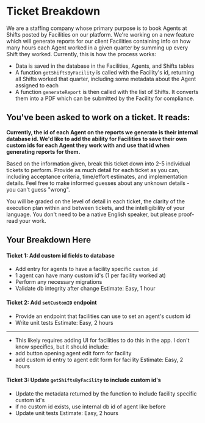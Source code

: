 # Ticket Breakdown
We are a staffing company whose primary purpose is to book Agents at Shifts posted by Facilities on our platform. We're working on a new feature which will generate reports for our client Facilities containing info on how many hours each Agent worked in a given quarter by summing up every Shift they worked. Currently, this is how the process works:

- Data is saved in the database in the Facilities, Agents, and Shifts tables
- A function `getShiftsByFacility` is called with the Facility's id, returning all Shifts worked that quarter, including some metadata about the Agent assigned to each
- A function `generateReport` is then called with the list of Shifts. It converts them into a PDF which can be submitted by the Facility for compliance.

## You've been asked to work on a ticket. It reads:

**Currently, the id of each Agent on the reports we generate is their internal database id. We'd like to add the ability for Facilities to save their own custom ids for each Agent they work with and use that id when generating reports for them.**


Based on the information given, break this ticket down into 2-5 individual tickets to perform. Provide as much detail for each ticket as you can, including acceptance criteria, time/effort estimates, and implementation details. Feel free to make informed guesses about any unknown details - you can't guess "wrong".


You will be graded on the level of detail in each ticket, the clarity of the execution plan within and between tickets, and the intelligibility of your language. You don't need to be a native English speaker, but please proof-read your work.

## Your Breakdown Here

#### Ticket 1: Add custom id fields to database
- Add entry for agents to have a facility specific `custom_id`
- 1 agent can have many custom id's (1 per facility worked at)
- Perform any necessary migrations
- Validate db integrity after change
Estimate: Easy, 1 hour

#### Ticket 2: Add `setCustomID` endpoint
- Provide an endpoint that facilities can use to set an agent's custom id
- Write unit tests
Estimate: Easy, 2 hours
----
- This likely requires adding UI for facilities to do this in the app. I don't know specifics, but it should include:
- add button opening agent edit form for facility
- add custom id entry to agent edit form for facility
Estimate: Easy, 2 hours

#### Ticket 3: Update `getShiftsByFacility` to include custom id's
- Update the metadata returned by the function to include facility specific custom id's
- if no custom id exists, use internal db id of agent like before
- Update unit tests
Estimate: Easy, 2 hours